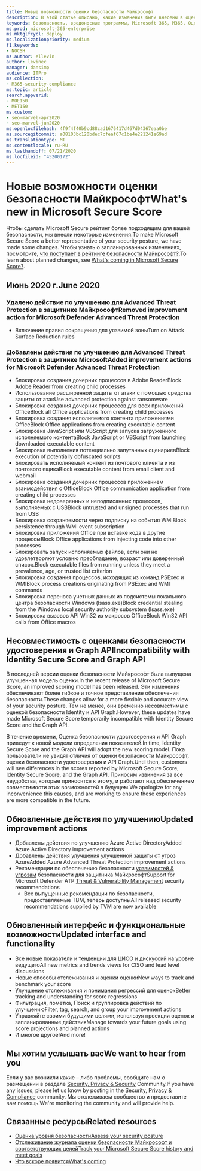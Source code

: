 ```yaml
---
title: Новые возможности оценки безопасности Майкрософт
description: В этой статье описано, какие изменения были внесены в оценку безопасности Майкрософт в центре безопасности Майкрософт 365.
keywords: безопасность, вредоносные программы, Microsoft 365, M365, Оценка безопасности, центр безопасности, действия по улучшению
ms.prod: microsoft-365-enterprise
ms.mktglfcycl: deploy
ms.localizationpriority: medium
f1.keywords:
- NOCSH
ms.author: ellevin
author: levinec
manager: dansimp
audience: ITPro
ms.collection:
- M365-security-compliance
ms.topic: article
search.appverid:
- MOE150
- MET150
ms.custom:
- seo-marvel-apr2020
- seo-marvel-jun2020
ms.openlocfilehash: 4f9f4f40b9cd88cad1676417d467d04367eaa0be
ms.sourcegitcommit: a08103bc120bdec7cfeaf67c1be4e221241e69ad
ms.translationtype: MT
ms.contentlocale: ru-RU
ms.lasthandoff: 07/21/2020
ms.locfileid: "45200172"
---
```

# <a name="whats-new-in-microsoft-secure-score"></a><span data-ttu-id="77e49-104">Новые возможности оценки безопасности Майкрософт</span><span class="sxs-lookup"><span data-stu-id="77e49-104">What's new in Microsoft Secure Score</span></span>

<span data-ttu-id="77e49-105">Чтобы сделать Microsoft Secure рейтинг более подходящим для вашей безопасности, мы внесли некоторые изменения.</span><span class="sxs-lookup"><span data-stu-id="77e49-105">To make Microsoft Secure Score a better representative of your security posture, we have made some changes.</span></span> <span data-ttu-id="77e49-106">Чтобы узнать о запланированных изменениях, посмотрите, [что поступает в рейтинге безопасности Майкрософт?](microsoft-secure-score-whats-coming.md).</span><span class="sxs-lookup"><span data-stu-id="77e49-106">To learn about planned changes, see [What's coming in Microsoft Secure Score?](microsoft-secure-score-whats-coming.md).</span></span>

## <a name="june-2020"></a><span data-ttu-id="77e49-107">Июнь 2020 г.</span><span class="sxs-lookup"><span data-stu-id="77e49-107">June 2020</span></span>

### <a name="removed-improvement-action-for-microsoft-defender-advanced-threat-protection"></a><span data-ttu-id="77e49-108">Удалено действие по улучшению для Advanced Threat Protection в защитнике Майкрософт</span><span class="sxs-lookup"><span data-stu-id="77e49-108">Removed improvement action for Microsoft Defender Advanced Threat Protection</span></span>

* <span data-ttu-id="77e49-109">Включение правил сокращения для уязвимой зоны</span><span class="sxs-lookup"><span data-stu-id="77e49-109">Turn on Attack Surface Reduction rules</span></span>

### <a name="added-improvement-actions-for-microsoft-defender-advanced-threat-protection"></a><span data-ttu-id="77e49-110">Добавлены действия по улучшению для Advanced Threat Protection в защитнике Microsoft</span><span class="sxs-lookup"><span data-stu-id="77e49-110">Added improvement actions for Microsoft Defender Advanced Threat Protection</span></span>

* <span data-ttu-id="77e49-111">Блокировка создания дочерних процессов в Adobe Reader</span><span class="sxs-lookup"><span data-stu-id="77e49-111">Block Adobe Reader from creating child processes</span></span>
* <span data-ttu-id="77e49-112">Использование расширенной защиты от атаки с помощью средства защиты от атак</span><span class="sxs-lookup"><span data-stu-id="77e49-112">Use advanced protection against ransomware</span></span>
* <span data-ttu-id="77e49-113">Блокировка создания дочерних процессов для всех приложений Office</span><span class="sxs-lookup"><span data-stu-id="77e49-113">Block all Office applications from creating child processes</span></span>
* <span data-ttu-id="77e49-114">Блокировка создания исполняемого контента приложениями Office</span><span class="sxs-lookup"><span data-stu-id="77e49-114">Block Office applications from creating executable content</span></span>
* <span data-ttu-id="77e49-115">Блокировка JavaScript или VBScript для запуска загруженного исполняемого контента</span><span class="sxs-lookup"><span data-stu-id="77e49-115">Block JavaScript or VBScript from launching downloaded executable content</span></span>
* <span data-ttu-id="77e49-116">Блокировка выполнения потенциально запутанных сценариев</span><span class="sxs-lookup"><span data-stu-id="77e49-116">Block execution of potentially obfuscated scripts</span></span>
* <span data-ttu-id="77e49-117">Блокировать исполняемый контент из почтового клиента и из почтового ящика</span><span class="sxs-lookup"><span data-stu-id="77e49-117">Block executable content from email client and webmail</span></span>
* <span data-ttu-id="77e49-118">Блокировка создания дочерних процессов приложением взаимодействия с Office</span><span class="sxs-lookup"><span data-stu-id="77e49-118">Block Office communication application from creating child processes</span></span>
* <span data-ttu-id="77e49-119">Блокировка недоверенных и неподписанных процессов, выполняемых с USB</span><span class="sxs-lookup"><span data-stu-id="77e49-119">Block untrusted and unsigned processes that run from USB</span></span>
* <span data-ttu-id="77e49-120">Блокировка сохраняемости через подписку на события WMI</span><span class="sxs-lookup"><span data-stu-id="77e49-120">Block persistence through WMI event subscription</span></span>
* <span data-ttu-id="77e49-121">Блокировка приложений Office при вставке кода в другие процессы</span><span class="sxs-lookup"><span data-stu-id="77e49-121">Block Office applications from injecting code into other processes</span></span>
* <span data-ttu-id="77e49-122">Блокировать запуск исполняемых файлов, если они не удовлетворяют условию преобладание, возраст или доверенный список.</span><span class="sxs-lookup"><span data-stu-id="77e49-122">Block executable files from running unless they meet a prevalence, age, or trusted list criterion</span></span>
* <span data-ttu-id="77e49-123">Блокировка создания процессов, исходящих из команд PSExec и WMI</span><span class="sxs-lookup"><span data-stu-id="77e49-123">Block process creations originating from PSExec and WMI commands</span></span>
* <span data-ttu-id="77e49-124">Блокировка переноса учетных данных из подсистемы локального центра безопасности Windows (lsass.exe)</span><span class="sxs-lookup"><span data-stu-id="77e49-124">Block credential stealing from the Windows local security authority subsystem (lsass.exe)</span></span>
* <span data-ttu-id="77e49-125">Блокировка вызовов API Win32 из макросов Office</span><span class="sxs-lookup"><span data-stu-id="77e49-125">Block Win32 API calls from Office macros</span></span>

## <a name="incompatibility-with-identity-secure-score-and-graph-api"></a><span data-ttu-id="77e49-126">Несовместимость с оценками безопасности удостоверения и Graph API</span><span class="sxs-lookup"><span data-stu-id="77e49-126">Incompatibility with Identity Secure Score and Graph API</span></span>

<span data-ttu-id="77e49-127">В последней версии оценки безопасности Майкрософт была выпущена улучшенная модель оценки.</span><span class="sxs-lookup"><span data-stu-id="77e49-127">In the recent release of Microsoft Secure Score, an improved scoring model has been released.</span></span> <span data-ttu-id="77e49-128">Эти изменения обеспечивают более гибкое и точное представление обеспечения безопасности.</span><span class="sxs-lookup"><span data-stu-id="77e49-128">These changes allow for a more flexible and accurate view of your security posture.</span></span> <span data-ttu-id="77e49-129">Тем не менее, они временно несовместимы с оценкой безопасности Identity и API Graph.</span><span class="sxs-lookup"><span data-stu-id="77e49-129">However, these updates have made Microsoft Secure Score temporarily incompatible with Identity Secure Score and the Graph API.</span></span>

<span data-ttu-id="77e49-130">В течение времени, Оценка безопасности удостоверения и API Graph приведут к новой модели определения показателей.</span><span class="sxs-lookup"><span data-stu-id="77e49-130">In time, Identity Secure Score and the Graph API will adopt the new scoring model.</span></span> <span data-ttu-id="77e49-131">Пока пользователи не увидят отличия от оценки безопасности Майкрософт, оценки безопасности удостоверения и API Graph.</span><span class="sxs-lookup"><span data-stu-id="77e49-131">Until then, customers will see differences in the scores reported by Microsoft Secure Score, Identity Secure Score, and the Graph API.</span></span> <span data-ttu-id="77e49-132">Приносим извинения за все неудобства, которые приносятся к этому, и работают над обеспечением совместимости этих возможностей в будущем.</span><span class="sxs-lookup"><span data-stu-id="77e49-132">We apologize for any inconvenience this causes, and are working to ensure these experiences are more compatible in the future.</span></span>

## <a name="updated-improvement-actions"></a><span data-ttu-id="77e49-133">Обновленные действия по улучшению</span><span class="sxs-lookup"><span data-stu-id="77e49-133">Updated improvement actions</span></span>

- <span data-ttu-id="77e49-134">Добавлены действия по улучшению Azure Active Directory</span><span class="sxs-lookup"><span data-stu-id="77e49-134">Added Azure Active Directory improvement actions</span></span>
- <span data-ttu-id="77e49-135">Добавлены действия улучшения улучшенной защиты от угроз Azure</span><span class="sxs-lookup"><span data-stu-id="77e49-135">Added Azure Advanced Threat Protection improvement actions</span></span>
- <span data-ttu-id="77e49-136">Рекомендации по обеспечению безопасности [уязвимостей & угрозам](https://docs.microsoft.com/windows/security/threat-protection/microsoft-defender-atp/next-gen-threat-and-vuln-mgt) безопасности для защитника Майкрософт</span><span class="sxs-lookup"><span data-stu-id="77e49-136">Support for Microsoft Defender ATP [Threat & Vulnerability Management](https://docs.microsoft.com/windows/security/threat-protection/microsoft-defender-atp/next-gen-threat-and-vuln-mgt) security recommendations</span></span>
    - <span data-ttu-id="77e49-137">Все выпущенные рекомендации по безопасности, предоставляемые ТВМ, теперь доступны</span><span class="sxs-lookup"><span data-stu-id="77e49-137">All released security recommendations supplied by TVM are now available</span></span>

## <a name="updated-interface-and-functionality"></a><span data-ttu-id="77e49-138">Обновленный интерфейс и функциональные возможности</span><span class="sxs-lookup"><span data-stu-id="77e49-138">Updated interface and functionality</span></span>

* <span data-ttu-id="77e49-139">Все новые показатели и тенденции для ЦИСО и дискуссий на уровне ведущего</span><span class="sxs-lookup"><span data-stu-id="77e49-139">All new metrics and trends views for CISO and lead level discussions</span></span>
* <span data-ttu-id="77e49-140">Новые способы отслеживания и оценки оценки</span><span class="sxs-lookup"><span data-stu-id="77e49-140">New ways to track and benchmark your score</span></span>
* <span data-ttu-id="77e49-141">Улучшение отслеживания и понимания регрессий для оценок</span><span class="sxs-lookup"><span data-stu-id="77e49-141">Better tracking and understanding for score regressions</span></span>
* <span data-ttu-id="77e49-142">Фильтрация, пометка, Поиск и группировка действий по улучшению</span><span class="sxs-lookup"><span data-stu-id="77e49-142">Filter, tag, search, and group your improvement actions</span></span>
* <span data-ttu-id="77e49-143">Управляйте своими будущими целями, используя проекции оценок и запланированные действия</span><span class="sxs-lookup"><span data-stu-id="77e49-143">Manage towards your future goals using score projections and planned actions</span></span>
* <span data-ttu-id="77e49-144">И многое другое!</span><span class="sxs-lookup"><span data-stu-id="77e49-144">And more!</span></span>

## <a name="we-want-to-hear-from-you"></a><span data-ttu-id="77e49-145">Мы хотим услышать вас</span><span class="sxs-lookup"><span data-stu-id="77e49-145">We want to hear from you</span></span>

<span data-ttu-id="77e49-146">Если у вас возникли какие – либо проблемы, сообщите нам о размещении в разделе [Security, Privacy & Security](https://techcommunity.microsoft.com/t5/Security-Privacy-Compliance/bd-p/security_privacy) Community.</span><span class="sxs-lookup"><span data-stu-id="77e49-146">If you have any issues, please let us know by posting in the [Security, Privacy & Compliance](https://techcommunity.microsoft.com/t5/Security-Privacy-Compliance/bd-p/security_privacy) community.</span></span> <span data-ttu-id="77e49-147">Мы отслеживаем сообщество и предоставите вам помощь.</span><span class="sxs-lookup"><span data-stu-id="77e49-147">We're monitoring the community and will provide help.</span></span>

## <a name="related-resources"></a><span data-ttu-id="77e49-148">Связанные ресурсы</span><span class="sxs-lookup"><span data-stu-id="77e49-148">Related resources</span></span>

- [<span data-ttu-id="77e49-149">Оценка уровня безопасности</span><span class="sxs-lookup"><span data-stu-id="77e49-149">Assess your security posture</span></span>](microsoft-secure-score-improvement-actions.md)
- [<span data-ttu-id="77e49-150">Отслеживание журнала оценки безопасности Майкрософт и соответствующих целей</span><span class="sxs-lookup"><span data-stu-id="77e49-150">Track your Microsoft Secure Score history and meet goals</span></span>](microsoft-secure-score-history-metrics-trends.md)
- [<span data-ttu-id="77e49-151">Что вскоре появится</span><span class="sxs-lookup"><span data-stu-id="77e49-151">What's coming</span></span>](microsoft-secure-score-whats-coming.md)
